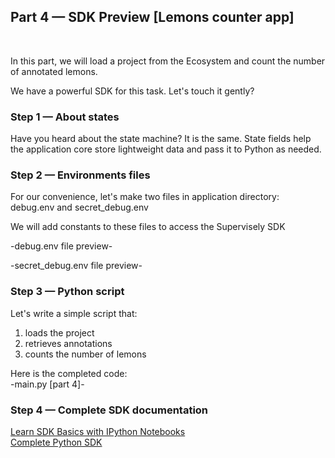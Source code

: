 
<div align="left" markdown>

## **Part 4 — SDK Preview [Lemons counter app]**  
<br/>
</div>  

In this part, we will load a project from the Ecosystem and count the number of annotated lemons.

We have a powerful SDK for this task. Let's touch it gently?


### Step 1 — About states

Have you heard about the state machine? It is the same.
State fields help the application core store lightweight data and pass it to Python as needed.


### Step 2 — Environments files

For our convenience, let's make two files in application directory: \
debug.env and secret_debug.env

We will add constants to these files to access the Supervisely SDK

-debug.env file preview-


-secret_debug.env file preview-



### Step 3 — Python script

Let's write a simple script that:



1. loads the project
2. retrieves annotations
3. counts the number of lemons

Here is the completed code: \
-main.py [part 4]-


### Step 4 — Complete SDK documentation

[Learn SDK Basics with IPython Notebooks](https://sdk.docs.supervise.ly/rst_templates/notebooks/notebooks.html)  
[Complete Python SDK](https://sdk.docs.supervise.ly/sdk_packages.html)
